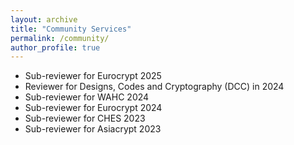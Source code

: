 ```yaml
---
layout: archive
title: "Community Services"
permalink: /community/
author_profile: true
---
```

 - Sub-reviewer for Eurocrypt 2025
 - Reviewer for Designs, Codes and Cryptography (DCC) in 2024
 - Sub-reviewer for WAHC 2024
 - Sub-reviewer for Eurocrypt 2024
 - Sub-reviewer for CHES 2023
 - Sub-reviewer for Asiacrypt 2023